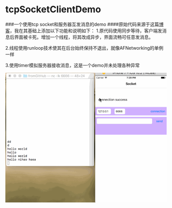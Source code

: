 # tcpSocketClientDemo

###一个使用tcp socket和服务器互发消息的demo
####原始代码来源于这篇[博客](http://www.jianshu.com/p/cc756016243b "")，我在其基础上添加以下功能和说明如下：
1.原代码使用同步等待，客户端发消息后界面被卡死。增加一个线程，将其改成异步，界面流畅可任意发消息。

2.线程使用runloop技术使其在后台始终保持不退出，就像AFNetworking的单例一样

3.使用timer模拟服务器接收消息，这是一个demo并未处理各种异常

![](https://github.com/sidetlw/tcpSocketClientDemo/blob/master/CSSocketDemo/shot/Untitled.gif)

